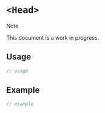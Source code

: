 # `<Head>` <Badge type="tip" text="component" />

> [!NOTE]
> This document is a work in progress.

## Usage

```ts
// usage
```

## Example

```ts
// example
```

